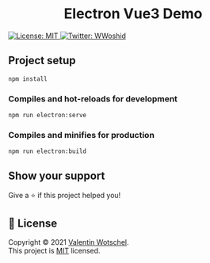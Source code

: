 <h1 align="center">Electron Vue3 Demo</h1>
<p>
  <a href="https://opensource.org/licenses/MIT" target="_blank">
    <img alt="License: MIT" src="https://img.shields.io/badge/License-MIT-yellow.svg" />
  </a>
  <a href="https://twitter.com/WWoshid" target="_blank">
    <img alt="Twitter: WWoshid" src="https://img.shields.io/twitter/follow/WWoshid.svg?style=social" />
  </a>
</p>

## Project setup
```
npm install
```

### Compiles and hot-reloads for development
```
npm run electron:serve
```

### Compiles and minifies for production
```
npm run electron:build
```

## Show your support

Give a ⭐️ if this project helped you!

## 📝 License

Copyright © 2021 [Valentin Wotschel](https://github.com/WalterWoshid).<br />
This project is [MIT](https://opensource.org/licenses/MIT) licensed.